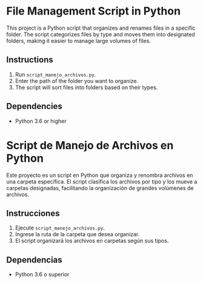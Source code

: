 # File Management Script in Python

This project is a Python script that organizes and renames files in a specific folder. The script categorizes files by type and moves them into designated folders, making it easier to manage large volumes of files.

## Instructions

1. Run `script_manejo_archivos.py`.
2. Enter the path of the folder you want to organize.
3. The script will sort files into folders based on their types.

## Dependencies
- Python 3.6 or higher

# Script de Manejo de Archivos en Python

Este proyecto es un script en Python que organiza y renombra archivos en una carpeta específica. El script clasifica los archivos por tipo y los mueve a carpetas designadas, facilitando la organización de grandes volúmenes de archivos.

## Instrucciones

1. Ejecute `script_manejo_archivos.py`.
2. Ingrese la ruta de la carpeta que desea organizar.
3. El script organizará los archivos en carpetas según sus tipos.

## Dependencias
- Python 3.6 o superior
